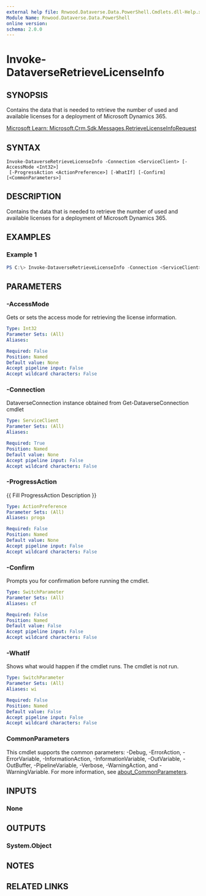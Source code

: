 ```yaml
---
external help file: Rnwood.Dataverse.Data.PowerShell.Cmdlets.dll-Help.xml
Module Name: Rnwood.Dataverse.Data.PowerShell
online version:
schema: 2.0.0
---
```


# Invoke-DataverseRetrieveLicenseInfo

## SYNOPSIS
Contains the data that is needed to retrieve the number of used and available licenses for a deployment of Microsoft Dynamics 365.

[Microsoft Learn: Microsoft.Crm.Sdk.Messages.RetrieveLicenseInfoRequest](https://learn.microsoft.com/dotnet/api/Microsoft.Crm.Sdk.Messages.RetrieveLicenseInfoRequest)

## SYNTAX

```
Invoke-DataverseRetrieveLicenseInfo -Connection <ServiceClient> [-AccessMode <Int32>]
 [-ProgressAction <ActionPreference>] [-WhatIf] [-Confirm] [<CommonParameters>]
```

## DESCRIPTION
Contains the data that is needed to retrieve the number of used and available licenses for a deployment of Microsoft Dynamics 365.

## EXAMPLES

### Example 1
```powershell
PS C:\> Invoke-DataverseRetrieveLicenseInfo -Connection <ServiceClient> -AccessMode <Int32>
```

## PARAMETERS

### -AccessMode
Gets or sets the access mode for retrieving the license information.

```yaml
Type: Int32
Parameter Sets: (All)
Aliases:

Required: False
Position: Named
Default value: None
Accept pipeline input: False
Accept wildcard characters: False
```

### -Connection
DataverseConnection instance obtained from Get-DataverseConnection cmdlet

```yaml
Type: ServiceClient
Parameter Sets: (All)
Aliases:

Required: True
Position: Named
Default value: None
Accept pipeline input: False
Accept wildcard characters: False
```

### -ProgressAction
{{ Fill ProgressAction Description }}

```yaml
Type: ActionPreference
Parameter Sets: (All)
Aliases: proga

Required: False
Position: Named
Default value: None
Accept pipeline input: False
Accept wildcard characters: False
```

### -Confirm
Prompts you for confirmation before running the cmdlet.

```yaml
Type: SwitchParameter
Parameter Sets: (All)
Aliases: cf

Required: False
Position: Named
Default value: False
Accept pipeline input: False
Accept wildcard characters: False
```

### -WhatIf
Shows what would happen if the cmdlet runs. The cmdlet is not run.

```yaml
Type: SwitchParameter
Parameter Sets: (All)
Aliases: wi

Required: False
Position: Named
Default value: False
Accept pipeline input: False
Accept wildcard characters: False
```

### CommonParameters
This cmdlet supports the common parameters: -Debug, -ErrorAction, -ErrorVariable, -InformationAction, -InformationVariable, -OutVariable, -OutBuffer, -PipelineVariable, -Verbose, -WarningAction, and -WarningVariable. For more information, see [about_CommonParameters](http://go.microsoft.com/fwlink/?LinkID=113216).

## INPUTS

### None
## OUTPUTS

### System.Object
## NOTES

## RELATED LINKS
